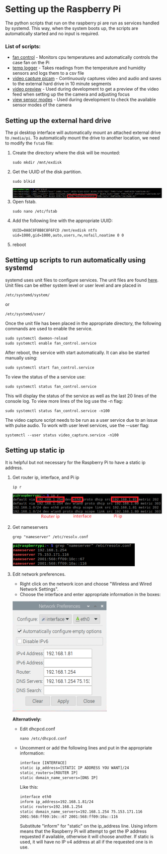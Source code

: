 # Setting up the Raspberry Pi
The python scripts that run on the raspberry pi are run as services handled by systemd. This way, when the system boots up, the scripts are automatically started and no input is required. 
### List of scripts:
- [fan control](./scripts/fan_control.py) - Monitors cpu temperatures and automatically controls the case fan on the Pi 
- [temp logger](./scripts/temp_logger.py) - Takes readings from the temperature and humidity sensors and logs them to a csv file
- [video capture picam](./scripts/video_capture_picam.py) - Continuously captures video and audio and saves to the external hard drive in 10 minute segments
- [video preview](./scripts/view_preview.py) - Used during development to get a preview of the video feed when setting up the the camera and adjusting focus
- [view sensor modes](./scripts/view_sensor_modes.py) - Used during development to check the available sensor modes of the camera

## Setting up the external hard drive
The pi desktop interface will automatically mount an attached external drive to ```/media/pi```. To automatically mount the drive to another location, we need to modify the ```fstab``` file:

1. Create the directory where the disk will be mounted:
    ```
    sudo mkdir /mnt/exdisk
    ```
2.  Get the UUID of the disk partition.
    ```
    sudo blkid
    ```
    ![uuid](/images/uuid.png)
3. Open fstab.
    ```
    sudo nano /etc/fstab
    ```
4. Add the following line with the appropriate UUID:
    ```
    UUID=0A8C8F8B8C8F6FCD /mnt/exdisk ntfs uid=1000,gid=1000,auto,users,rw,nofail,noatime 0 0
    ```
5. reboot

## Setting up scripts to run automatically using systemd
systemd uses unit files to configure services. The unit files are found [here](./systemd_unit_files/). Unit files can be either system level or user level and are placed in

```
/etc/systemd/system/
``` 
or 
```
/etc/systemd/user/
```
Once the unit file has been placed in the appropriate directory, the following commands are used to enable the service.
```
sudo systemctl daemon-reload
sudo systemctl enable fan_control.service
```
After reboot, the service with start automatically. It can also be started manually using:
```
sudo systemctl start fan_control.service
```
To view the status of the a service use:
```
sudo systemctl status fan_control.service
```
This will display the status of the service as well as the last 20 lines of the console log. To view more lines of the log use the -n flag:
```
sudo systemctl status fan_control.service -n100
```
The video capture script needs to be run as a user service due to an issue with pulse audio. To work with user level services, use the --user flag:
```
systemctl --user status video_capture.service -n100
```


## Setting up static ip 
It is helpful but not necessary for the Raspberry Pi to have a static ip address.
1. Get router ip, interface, and Pi ip 
    ```
    ip r
    ```
    ![router ip](/images/router_ip_interface_pi_ip.png)

2. Get nameservers
    ```
    grep "nameserver" /etc/resolv.conf
    ```
    ![nameservers](/images/nameservers.png)

3. Edit network preferences. 
    - Right click on the network icon and choose "Wireless and Wired Network Settings".
    - Choose the interface and enter appropriate information in the boxes:
    
    ![network_preferences](/images/network_preferences.png)

    **Alternatively:**

    - Edit dhcpcd.conf
        ```
        nano /etc/dhcpcd.conf
        ```
    - Uncomment or add the following lines and put in the appropriate information:
        ```
        interface [INTERFACE]
        static ip_address=[STATIC IP ADDRESS YOU WANT]/24
        static_routers=[ROUTER IP]
        static domain_name_servers=[DNS IP]
        ```
        Like this:
        ```
        interface eth0
        inform ip_address=192.168.1.81/24
        static routers=192.168.1.254
        static domain_name_servers=192.168.1.254 75.153.171.116 2001:568:ff09:10c::67 2001:568:ff09:10a::116
        ```
        Substitute "inform" for "static" on the ip_address line. Using inform means that the Raspberry Pi will attempt to get the IP address requested if available, otherwise it will choose another. If static is used, it will have no IP v4 address at all if the requested one is in use.